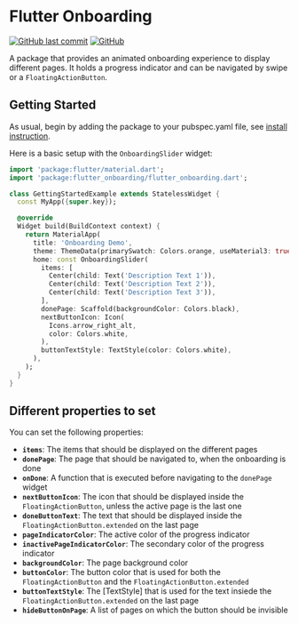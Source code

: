 # Flutter Onboarding
[![GitHub last commit](https://img.shields.io/github/last-commit/C4s4r/flutter_onboarding?label=last%20updated)](https://github.com/C4s4r/flutter_onboarding/commits/)
[![GitHub](https://img.shields.io/github/license/C4s4r/flutter_onboarding)](https://opensource.org/licenses/BSD-3-Clause)


A package that provides an animated onboarding experience to display different pages. It holds a progress indicator and can be navigated by swipe or a `FloatingActionButton`.

## Getting Started

As usual, begin by adding the package to your pubspec.yaml file, see [install instruction](https://pub.dev/packages/animated_popup_dialog/install).

Here is a basic setup with the `OnboardingSlider` widget:
```dart
import 'package:flutter/material.dart';
import 'package:flutter_onboarding/flutter_onboarding.dart';

class GettingStartedExample extends StatelessWidget {
  const MyApp({super.key});

  @override
  Widget build(BuildContext context) {
    return MaterialApp(
      title: 'Onboarding Demo',
      theme: ThemeData(primarySwatch: Colors.orange, useMaterial3: true),
      home: const OnboardingSlider(
        items: [
          Center(child: Text('Description Text 1')),
          Center(child: Text('Description Text 2')),
          Center(child: Text('Description Text 3')),
        ],
        donePage: Scaffold(backgroundColor: Colors.black),
        nextButtonIcon: Icon(
          Icons.arrow_right_alt,
          color: Colors.white,
        ),
        buttonTextStyle: TextStyle(color: Colors.white),
      ),
    );
  }
}
```

## Different properties to set
You can set the following properties:
* **`items`**: The items that should be displayed on the different pages
* **`donePage`**: The page that should be navigated to, when the onboarding is done
* **`onDone`**: A function that is executed before navigating to the `donePage` widget
* **`nextButtonIcon`**: The icon that should be displayed inside the `FloatingActionButton`, unless the active page is the last one
* **`doneButtonText`**: The text that should be displayed inside the `FloatingActionButton.extended` on the last page
* **`pageIndicatorColor`**: The active color of the progress indicator
* **`inactivePageIndicatorColor`**: The secondary color of the progress indicator
* **`backgroundColor`**: The page background color
* **`buttonColor`**: The button color that is used for both the `FloatingActionButton` and the `FloatingActionButton.extended`
* **`buttonTextStyle`**: The [TextStyle] that is used for the text insiede the `FloatingActionButton.extended` on the last page
* **`hideButtonOnPage`**: A list of pages on which the button should be invisible
